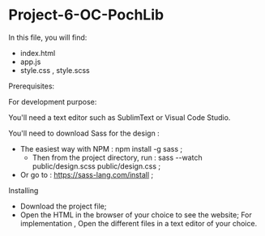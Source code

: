 # Project-6-OC-PochLib

In this file, you will find: 

- index.html
- app.js
- style.css , style.scss



Prerequisites:

For development purpose:

You'll need a text editor such as SublimText or Visual Code Studio.

You'll need to download Sass for the design :
  - The easiest way with NPM : npm install -g sass ;
    - Then from the project directory, run : sass --watch public/design.scss public/design.css ;
  - Or go to : https://sass-lang.com/install ;



Installing

- Download the project file;
- Open the HTML in the browser of your choice to see the website;
For implementation , Open the different files in a text editor of your choice.




  
